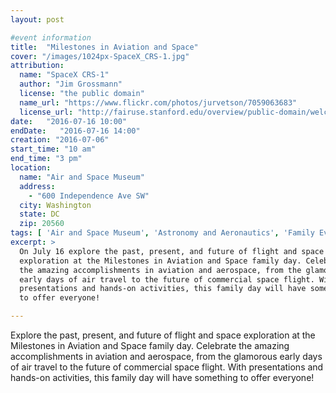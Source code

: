 ```yaml
---
layout: post

#event information
title:  "Milestones in Aviation and Space"
cover: "/images/1024px-SpaceX_CRS-1.jpg"
attribution:
  name: "SpaceX CRS-1"
  author: "Jim Grossmann"
  license: "the public domain"
  name_url: "https://www.flickr.com/photos/jurvetson/7059063683"
  license_url: "http://fairuse.stanford.edu/overview/public-domain/welcome"
date:   "2016-07-16 10:00"
endDate:   "2016-07-16 14:00"
creation: "2016-07-06"
start_time: "10 am"
end_time: "3 pm"
location:
  name: "Air and Space Museum"
  address:
    - "600 Independence Ave SW"
  city: Washington
  state: DC
  zip: 20560
tags: [ 'Air and Space Museum', 'Astronomy and Aeronautics', 'Family Events' ]
excerpt: >
  On July 16 explore the past, present, and future of flight and space
  exploration at the Milestones in Aviation and Space family day. Celebrate
  the amazing accomplishments in aviation and aerospace, from the glamorous
  early days of air travel to the future of commercial space flight. With
  presentations and hands-on activities, this family day will have something
  to offer everyone!

---
```


Explore the past, present, and future of flight and space exploration at the
Milestones in Aviation and Space family day. Celebrate the amazing
accomplishments in aviation and aerospace, from the glamorous early days of air
travel to the future of commercial space flight. With presentations and hands-on
activities, this family day will have something to offer everyone!
